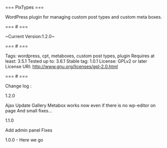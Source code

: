 === PixTypes ===

WordPress plugin for managing custom post types and custom meta boxes.

=== # ===

~Current Version:1.2.0~

=== # ===

Tags: wordpress, cpt, metaboxes, custom post types, plugin
Requires at least: 3.5.1
Tested up to: 3.6.1
Stable tag: 1.0.1
License: GPLv2 or later
License URI: http://www.gnu.org/licenses/gpl-2.0.html

=== # ===

Change log :

1.2.0

Ajax Update
Gallery Metabox works now even if there is no wp-editor on page
And small fixes...

1.1.0

Add admin panel
Fixes

1.0.0 - Here we go